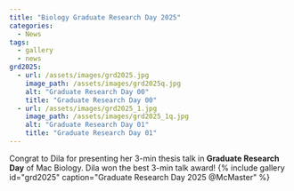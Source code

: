 ```yaml
---
title: "Biology Graduate Research Day 2025"
categories:
  - News
tags:
  - gallery
  - news
grd2025:
  - url: /assets/images/grd2025.jpg
    image_path: /assets/images/grd2025q.jpg
    alt: "Graduate Research Day 00"
    title: "Graduate Research Day 00"
  - url: /assets/images/grd2025_1.jpg
    image_path: /assets/images/grd2025_1q.jpg
    alt: "Graduate Research Day 01"
    title: "Graduate Research Day 01"
---
```


Congrat to Dila for presenting her 3-min thesis talk in **Graduate Research Day** of Mac Biology. Dila won the best 3-min talk award!
{% include gallery id="grd2025" caption="Graduate Research Day 2025 @McMaster" %}
